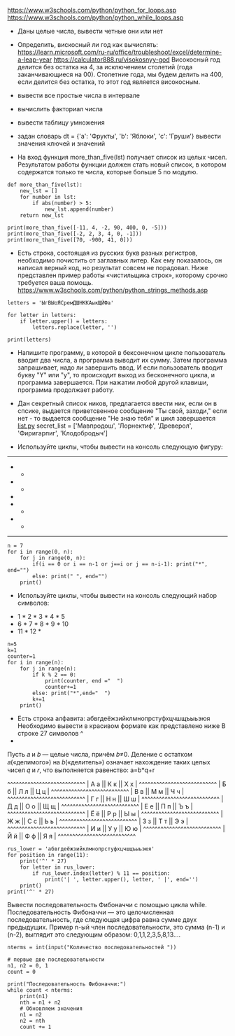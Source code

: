 https://www.w3schools.com/python/python_for_loops.asp
https://www.w3schools.com/python/python_while_loops.asp

- Даны целые числа, вывести четные они или нет

- Определить, вискосный ли год
как вычислять:
https://learn.microsoft.com/ru-ru/office/troubleshoot/excel/determine-a-leap-year
https://calculator888.ru/visokosnyy-god
Високосный год делится без остатка на 4, за исключением столетий (года заканчивающиеся на 00). Столетние года,
мы будем делить на 400, если делится без остатка, то этот год является високосным. 

- вывести все простые числа в интервале

- вычислить факториал числа

- вывести таблицу умножения

- задан словарь dt = {'a': 'Фрукты', 'b': 'Яблоки', 'c': 'Груши'}
    вывести значения ключей и значений


- На вход функция more_than_five(lst) получает список из целых чисел. 
Результатом работы функции должен стать новый список, в котором содержатся только те числа, которые больше 5 по модулю.
```
def more_than_five(lst):
	new_lst = []
	for number in lst:
    	if abs(number) > 5:
        	new_lst.append(number)
	return new_lst

print(more_than_five([-11, 4, -2, 90, 400, 0, -5]))
print(more_than_five([-2, 2, 3, 4, 0, -1]))
print(more_than_five([70, -900, 41, 0]))
```

- Есть строка, состоящая из русских букв разных регистров, необходимо почистить от заглавных литер. 
Как ему показалось, он написал верный код, но результат совсем не порадовал. 
Ниже представлен пример работы «чистильщика строк», которому срочно требуется ваша помощь.
https://www.w3schools.com/python/python_strings_methods.asp

```
letters = 'ЫгВЫоЯСремДШНККАыкЩЙФа'

for letter in letters:
	if letter.upper() = letters:
		letters.replace(letter, '')

print(letters)
```

- Напишите программу, в которой в бексонечном цикле пользователь вводит два числа, а программа выводит их сумму.
Затем программа запрашивает, надо ли завершить ввод. И если пользователь вводит букву "Y" или "y", то происходит выход
из бесконечного цикла, и программа завершается. При нажатии любой другой клавиши, программа продолжает работу. 

- Дан секретный список ников, предлагается ввести ник, если он в спсике, выдается приветсвенное сообщение "Ты свой, заходи,"
если нет - то выдается сообщение "Не знаю тебя" и цикл завершается
[list.py](list.py)
secret_list = ['Мавпродош', 'Лорнектиф', 'Древерол', 'Фиригарпиг', 'Клодобродыч']

- Используйте циклы, чтобы вывести на консоль следующую фигуру:

*******
 *   * 
  * *  
   *   
  * *  
 *   * 
*******
```
n = 7
for i in range(0, n): 
    for j in range(0, n): 
        if(i == 0 or i == n-1 or j==i or j == n-i-1): print("*", end="")
        else: print(" ", end="")
    print()
```

- Используйте циклы, чтобы вывести на консоль следующий набор символов:

*  1  *  2  * 
3  *  4  *  5 
*  6  *  7  * 
8  *  9  *  10 
*  11 * 12  *  

```
n=5
k=1
counter=1
for i in range(n):
    for j in range(n):
        if k % 2 == 0:
            print(counter, end ="  ")
            counter+=1
        else: print("*",end="  ")
        k+=1     
    print()
```



- Есть строка алфавита: абвгдеёжзийклмнопрстуфхцчшщъыьэюя
Необходимо вывести в красивом формате как представлено ниже
В строке 27 символов ^
- 
Пусть 𝑎 и 𝑏 — целые числа, причём 𝑏≠0.
Деление с остатком 𝑎(«делимого») на 𝑏(«делитель») означает нахождение таких целых чисел 𝑞 и 𝑟, что выполняется равенство:
a=b*q+r

^^^^^^^^^^^^^^^^^^^^^^^^^^^
|  А а  ||  К к  ||  Х х  |
^^^^^^^^^^^^^^^^^^^^^^^^^^^
|  Б б  ||  Л л  ||  Ц ц  |
^^^^^^^^^^^^^^^^^^^^^^^^^^^
|  В в  ||  М м  ||  Ч ч  |
^^^^^^^^^^^^^^^^^^^^^^^^^^^
|  Г г  ||  Н н  ||  Ш ш  |
^^^^^^^^^^^^^^^^^^^^^^^^^^^
|  Д д  ||  О о  ||  Щ щ  |
^^^^^^^^^^^^^^^^^^^^^^^^^^^
|  Е е  ||  П п  ||  Ъ ъ  |
^^^^^^^^^^^^^^^^^^^^^^^^^^^
|  Ё ё  ||  Р р  ||  Ы ы  |
^^^^^^^^^^^^^^^^^^^^^^^^^^^
|  Ж ж  ||  С с  ||  Ь ь  |
^^^^^^^^^^^^^^^^^^^^^^^^^^^
|  З з  ||  Т т  ||  Э э  |
^^^^^^^^^^^^^^^^^^^^^^^^^^^
|  И и  ||  У у  ||  Ю ю  |
^^^^^^^^^^^^^^^^^^^^^^^^^^^
|  Й й  ||  Ф ф  ||  Я я  |
^^^^^^^^^^^^^^^^^^^^^^^^^^^
```
rus_lower = 'абвгдеёжзийклмнопрстуфхцчшщъыьэюя'
for position in range(11):
    print('^' * 27)
    for letter in rus_lower:
        if rus_lower.index(letter) % 11 == position:
            print('| ', letter.upper(), letter, ' |', end='')
    print()
print('^' * 27)
```

Вывести последовательность Фибоначчи с помощью цикла while.
Последовательность Фибоначчи — это целочисленная последовательность, где следующая цифра равна сумме двух предыдущих.
Пример n-ый член последовательности, это сумма (n-1) и (n-2), выглядит это следующим образом: 0,1,1,2,3,5,8,13….
```
nterms = int(input("Количество последовательностей "))

# первые две последовательности
n1, n2 = 0, 1
count = 0

print("Последовательность Фибоначчи:")
while count < nterms:
    print(n1)
    nth = n1 + n2
    # Обновляем значения
    n1 = n2
    n2 = nth
    count += 1
```